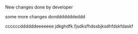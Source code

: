New changes done by developer

some more changes dondddddddeddd


ccccccddddddeeeeeee
jdkghdfk.fjsdksfhdssbjksdhfdskfdaskf
